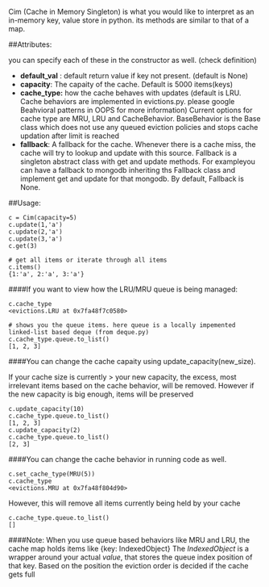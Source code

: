 Cim (Cache in Memory Singleton) is what you would like to interpret as an in-memory key, value store in python. its methods are similar to that of a map.

##Attributes:

you can specify each of these in the constructor as well. (check definition)
- **default_val** : default return value if key not present. (default is None)
- **capacity**: The capaity of the cache. Default is 5000 items(keys)
- **cache_type:** how the cache behaves with updates (default is LRU. Cache behaviors are implemented in evictions.py. please google Beahvioral patterns in OOPS for more information)
  Current options for cache type are MRU, LRU and CacheBehavior. BaseBehavior is the Base class which does not use any queued eviction policies and stops cache updation after limit is reached
- **fallback**: A fallback for the cache. Whenever there is a cache miss, the cache will try to lookup and update with this source.
  Fallback is a singleton abstract class with get and update methods. For exampleyou can have a fallback to mongodb inheriting ths Fallback class and implement get and update for that mongodb.
  By default, Fallback is None.
  
##Usage:

    c = Cim(capacity=5)
    c.update(1,'a')
    c.update(2,'a')
    c.update(3,'a')
    c.get(3)

    # get all items or iterate through all items
    c.items()
    {1:'a', 2:'a', 3:'a'}

####If you want to view how the LRU/MRU queue is being managed:

    c.cache_type
    <evictions.LRU at 0x7fa48f7c0580>
    
    # shows you the queue items. here queue is a locally impemented linked-list based deque (from deque.py)
    c.cache_type.queue.to_list()
    [1, 2, 3]

####You can change the cache capaity using update_capacity(new_size). 

If your cache size is currently > your new capacity, the excess, most irrelevant items based on the cache behavior, will be removed. However if the new capacity is big enough, items will be preserved

    c.update_capacity(10)
    c.cache_type.queue.to_list()
    [1, 2, 3]
    c.update_capacity(2)
    c.cache_type.queue.to_list()
    [2, 3]

####You can change the cache behavior in running code as well.

    c.set_cache_type(MRU(5))
    c.cache_type
    <evictions.MRU at 0x7fa48f804d90>

However, this will remove all items currently being held by your cache

    c.cache_type.queue.to_list()
    []

####Note:
When you use queue based behaviors like MRU and LRU, the cache map holds items like
{key: IndexedObject} The *IndexedObject* is a wrapper around your actual *value*, that stores the queue index position of that key. Based on the position the eviction order is decided if the cache gets full